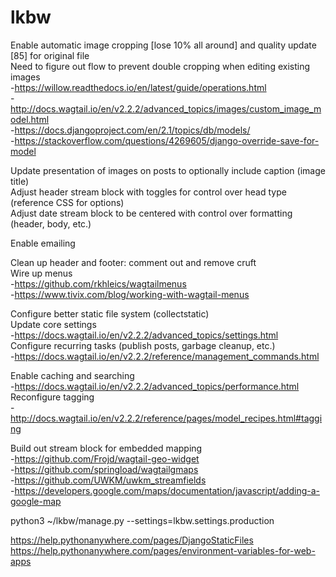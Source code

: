 # lkbw
  
Enable automatic image cropping [lose 10% all around] and quality update [85] for original file  
Need to figure out flow to prevent double cropping when editing existing images  
-https://willow.readthedocs.io/en/latest/guide/operations.html  
-http://docs.wagtail.io/en/v2.2.2/advanced_topics/images/custom_image_model.html  
-https://docs.djangoproject.com/en/2.1/topics/db/models/  
-https://stackoverflow.com/questions/4269605/django-override-save-for-model  
  
Update presentation of images on posts to optionally include caption (image title)  
Adjust header stream block with toggles for control over head type (reference CSS for options)  
Adjust date stream block to be centered with control over formatting (header, body, etc.)  
  
Enable emailing  
  
Clean up header and footer: comment out and remove cruft  
Wire up menus  
-https://github.com/rkhleics/wagtailmenus  
-https://www.tivix.com/blog/working-with-wagtail-menus  
  
Configure better static file system (collectstatic)  
Update core settings  
-https://docs.wagtail.io/en/v2.2.2/advanced_topics/settings.html  
Configure recurring tasks (publish posts, garbage cleanup, etc.)  
-https://docs.wagtail.io/en/v2.2.2/reference/management_commands.html  
  
Enable caching and searching  
-https://docs.wagtail.io/en/v2.2.2/advanced_topics/performance.html  
Reconfigure tagging  
-http://docs.wagtail.io/en/v2.2.2/reference/pages/model_recipes.html#tagging  
  
Build out stream block for embedded mapping  
-https://github.com/Frojd/wagtail-geo-widget  
-https://github.com/springload/wagtailgmaps  
-https://github.com/UWKM/uwkm_streamfields  
-https://developers.google.com/maps/documentation/javascript/adding-a-google-map  
  
python3 ~/lkbw/manage.py <xxx> --settings=lkbw.settings.production  
  
https://help.pythonanywhere.com/pages/DjangoStaticFiles  
https://help.pythonanywhere.com/pages/environment-variables-for-web-apps  
